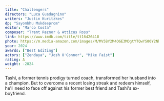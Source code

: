 ```yaml
---
title: "Challengers"
directors: "Luca Guadagnino"
writers: "Justin Kuritzkes"
dp: "Sayombhu Mukdeeprom"
editor: "Marco Costa"
composer: "Trent Reznor & Atticus Ross"
link: https://www.imdb.com/title/tt16426418
photo: https://m.media-amazon.com/images/M/MV5BY2M4OGE3MDgtYTQwYS00Y2NhLTk2NWEtNjA2MTQxN2FhMDkxXkEyXkFqcGc@._V1_FMjpg_UX1024_.jpg
year: 2024
awards: ["Best Editing"]
actors: ["Zendaya", "Josh O'Connor", "Mike Faist"]
rating: A
weight: -2024
---
```


Tashi, a former tennis prodigy turned coach, transformed her husband into a champion. But to overcome a recent losing streak and redeem himself, he'll need to face off against his former best friend and Tashi's ex-boyfriend.
